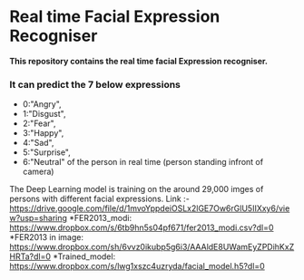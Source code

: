 
# Real time Facial Expression Recogniser 


**This repository contains the real time facial Expression recogniser.**

### It can predict the 7 below expressions 
* 0:"Angry",
* 1:"Disgust",
* 2:"Fear",
* 3:"Happy",
* 4:"Sad",
* 5:"Surprise",
* 6:"Neutral" 
of the person in real time (person standing infront of camera)

The Deep Learning model is training on the around 29,000 imges of persons with different facial expressions.
Link :-https://drive.google.com/file/d/1mvoYppdeiOSLx2lGE7Ow6rGlU5IIXxy6/view?usp=sharing
*FER2013_modi: https://www.dropbox.com/s/6tb9hn5s04pf671/fer2013_modi.csv?dl=0
*FER2013 in image: https://www.dropbox.com/sh/6vvz0ikubp5g6i3/AAAldE8UWamEyZPDihKxZHRTa?dl=0
*Trained_model: https://www.dropbox.com/s/lwg1xszc4uzryda/facial_model.h5?dl=0
